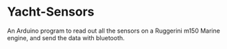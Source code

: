 # Yacht-Sensors
An Arduino program to read out all the sensors on a Ruggerini m150 Marine engine, and send the data with bluetooth.

